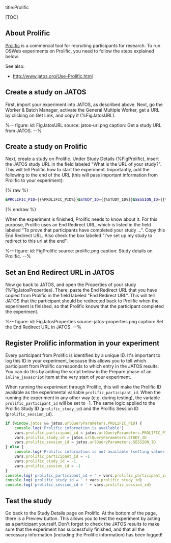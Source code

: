 title:Prolific


[TOC]


## About Prolific

[Prolific](https://prolific.co/) is a commercial tool for recruiting participants for research. To run OSWeb experiments on Prolific, you need to follow the steps explained below.

See also:

- <http://www.jatos.org/Use-Prolific.html>


## Create a study on JATOS

First, import your experiment into JATOS, as described above. Next, go the Worker & Batch Manager, activate the General Multiple Worker, get a URL by clicking on Get Link, and copy it (%FigJatosURL).


%--
figure:
 id: FigJatosURL
 source: jatos-url.png
 caption: Get a study URL from JATOS.
--%



## Create a study on Prolific

Next, create a study on Prolific. Under Study Details (%FigProlific), insert the JATOS study URL in the field labeled "What is the URL of your study?". This will tell Prolific how to start the experiment. Importantly, add the following to the end of the URL (this will pass important information from Prolific to your experiment):

{% raw %}
```bash
&PROLIFIC_PID={{%PROLIFIC_PID%}}&STUDY_ID={{%STUDY_ID%}}&SESSION_ID={{%SESSION_ID%}}
```
{% endraw %}

When the experiment is finished, Prolific needs to know about it. For this purpose, Prolific uses an End Redirect URL, which is listed in the field labeled "To prove that participants have completed your study …". Copy this End Redirect URL. Also check the box labeled "I've set up my study to redirect to this url at the end".

%--
figure:
 id: FigProlific
 source: prolific.png
 caption: Study details on Prolific.
--%



## Set an End Redirect URL in JATOS

Now go back to JATOS, and open the Properties of your study (%FigJatosProperties). There, paste the End Redirect URL that you have copied from Prolific in the field labeled "End Redirect URL". This will tell JATOS that the participant should be redirected back to Prolific when the experiment is finished, so that Prolific knows that the participant completed the experiment.


%--
figure:
 id: FigJatosProperties
 source: jatos-properties.png
 caption: Set the End Redirect URL in JATOS.
--%


## Register Prolific information in your experiment

Every participant from Prolific is identified by a unique ID. It's important to log this ID in your experiment, because this allows you to tell which participant from Prolific corresponds to which entry in the JATOS results. You can do this by adding the script below in the Prepare phase of an `inline_javascript` item at the very start of your experiment.

When running the experiment through Prolific, this will make the Prolific ID available as the experimental variable `prolific_participant_id`. When the running the experiment in any other way (e.g. during testing), the variable `prolific_participant_id` will be set to -1. The same logic applied to the Prolific Study ID (`prolific_study_id`) and the Prolific Session ID (`prolific_session_id`).


```javascript
if (window.jatos && jatos.urlQueryParameters.PROLIFIC_PID) {
    console.log('Prolific information is available')
    vars.prolific_participant_id = jatos.urlQueryParameters.PROLIFIC_PID
    vars.prolific_study_id = jatos.urlQueryParameters.STUDY_ID
    vars.prolific_session_id = jatos.urlQueryParameters.SESSION_ID
} else {
    console.log('Prolific information is not available (setting values to -1)')
    vars.prolific_participant_id = -1
    vars.prolific_study_id = -1
    vars.prolific_session_id = -1
}
console.log('prolific_participant_id = ' + vars.prolific_participant_id)
console.log('prolific_study_id = ' + vars.prolific_study_id)
console.log('prolific_session_id = ' + vars.prolific_session_id)
```


## Test the study

Go back to the Study Details page on Prolific. At the bottom of the page, there is a Preview button. This allows you to test the experiment by acting as a participant yourself. Don't forget to check the JATOS results to make sure that the experiment has successfully finished, and that all the necessary information (including the Prolific information) has been logged!
